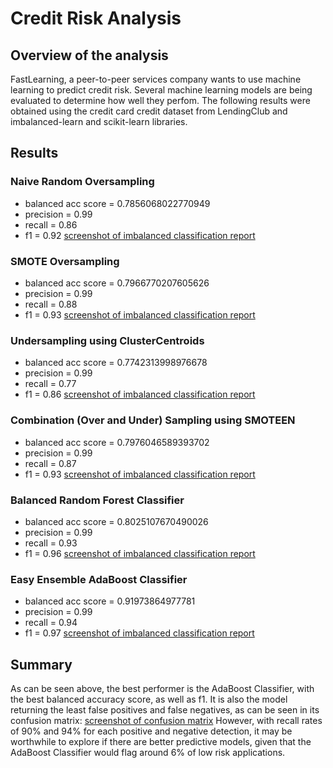 # Credit Risk Analysis

## Overview of the analysis
FastLearning, a peer-to-peer services company wants to use machine learning to predict credit risk. Several machine learning models are being evaluated to determine how well they perfom. The following results were obtained using the credit card credit dataset from LendingClub and imbalanced-learn and scikit-learn libraries.

## Results

### Naive Random Oversampling
- balanced acc score = 0.7856068022770949
- precision = 0.99
- recall = 0.86
- f1 = 0.92
[screenshot of imbalanced classification report](report_naive_random.png)
### SMOTE Oversampling
- balanced acc score = 0.7966770207605626
- precision = 0.99
- recall = 0.88
- f1 = 0.93
[screenshot of imbalanced classification report](report_SMOTE.png)
### Undersampling using ClusterCentroids
- balanced acc score = 0.7742313998976678
- precision = 0.99
- recall = 0.77
- f1 = 0.86
[screenshot of imbalanced classification report](report_ClusterCentroids.png)
### Combination (Over and Under) Sampling using SMOTEEN
- balanced acc score = 0.7976046589393702
- precision = 0.99
- recall = 0.87
- f1 = 0.93
[screenshot of imbalanced classification report](report_SMOTEEN.png)
### Balanced Random Forest Classifier
- balanced acc score = 0.8025107670490026
- precision = 0.99
- recall = 0.93
- f1 = 0.96
[screenshot of imbalanced classification report](report_RFC.png)
### Easy Ensemble AdaBoost Classifier
- balanced acc score = 0.91973864977781
- precision = 0.99
- recall = 0.94
- f1 = 0.97
[screenshot of imbalanced classification report](report_AdaBoost.png)


## Summary
As can be seen above, the best performer is the AdaBoost Classifier, with the best balanced accuracy score, as well as f1. It is also the model returning the least false positives and false negatives, as can be seen in its confusion matrix:
[screenshot of confusion matrix](confusion-matrix.png)
However, with recall rates of 90% and 94% for each positive and negative detection, it may be worthwhile to explore if there are better predictive models, given that the AdaBoost Classifier would flag around 6% of low risk applications.
